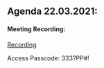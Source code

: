 ## Agenda 22.03.2021:

#### Meeting Recording:

[Recording](https://us02web.zoom.us/rec/share/JW1cjDib1569QpfX9s_k2VwgFMwRwWZOkFoDQoDdo4VXSrOxwsSVqPP6q-2Ic725.0jVK_EBETiDtM8Sv)

Access Passcode: 333?PP#!

